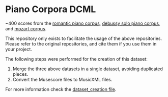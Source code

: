 # Piano Corpora DCML

~400 scores from the [romantic piano corpus](https://github.com/DCMLab/romantic_piano_corpus), [debussy solo piano corpus](https://dcmlab.github.io/debussy_piano/), and [mozart corpus](https://github.com/DCMLab/mozart_piano_sonatas).

This repository only exists to facilitate the usage of the above repositories.
Please refer to the original repositories, and cite them if you use them in your project.

The following steps were performed for the creation of this dataset:
1. Merge the three above datasets in a single dataset, avoiding duplicated pieces.
2. Convert the Musescore files to MusicXML files.

For more information check the [dataset_creation file](dataset_creation.ipynb).


